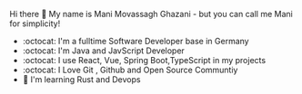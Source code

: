Hi there 👋
My name is Mani Movassagh Ghazani - but you can call me Mani for simplicity!
- :octocat: I'm a fulltime Software Developer base in Germany
- :octocat: I'm Java and JavScript Developer
- :octocat: I use React, Vue, Spring Boot,TypeScript in my projects
- :octocat: I Love Git , Github and Open Source Communtiy
- :hammer: I'm learning Rust and Devops
